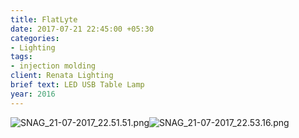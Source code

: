 ```yaml
---
title: FlatLyte
date: 2017-07-21 22:45:00 +05:30
categories:
- Lighting
tags:
- injection molding
client: Renata Lighting
brief text: LED USB Table Lamp
year: 2016
---
```


![SNAG_21-07-2017_22.51.51.png](/uploads/SNAG_21-07-2017_22.51.51.png)![SNAG_21-07-2017_22.53.16.png](/uploads/SNAG_21-07-2017_22.53.16.png)
